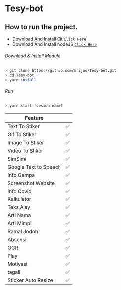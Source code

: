 # Tesy-bot

## How to run the project.

* Download And Install Git [`Click Here`](https://git-scm.com/downloads)
* Download And Install NodeJS [`Click Here`](https://nodejs.org/en/download)

###### Download & Install Module
```bash
> git clone https://github.com/mrijoo/Tesy-bot.git
> cd Tesy-bot
> yarn install
```
###### Run
```bash
> yarn start [sesion name]
```
| Feature ||
| ------------- | ------------- |
| Text To Stiker |✅|
| Gif To Stiker|✅|
| Image To Stiker|✅|
| Video To Stiker |✅|
| SimSimi |✅|
| Google Text to Speech |✅|
| Info Gempa |✅|
| Screenshot Website |✅|
| Info Covid |✅|
| Kalkulator |✅|
| Teks Alay |✅|
| Arti Nama |✅|
| Arti Mimpi |✅|
| Ramal Jodoh |✅|
| Absensi |✅|
| OCR |✅|
| Play |✅|
| Motivasi |✅|
| tagall |✅|
| Sticker Auto Resize |✅|
